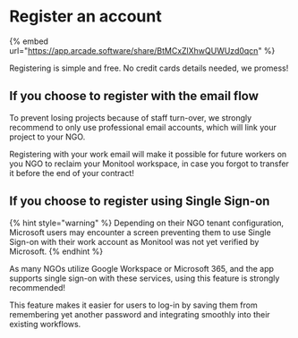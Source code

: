 # Register an account

{% embed url="https://app.arcade.software/share/BtMCxZlXhwQUWUzd0qcn" %}

Registering is simple and free. No credit cards details needed, we promess!

## If you choose to register with the email flow

To prevent losing  projects because of staff turn-over, we strongly recommend to only use professional email accounts, which will link your project to your NGO.

Registering with your work email will make it possible for future workers on you NGO to reclaim your Monitool workspace, in case you forgot to transfer it before the end of your contract!

## If you choose to register using Single Sign-on

{% hint style="warning" %}
Depending on their NGO tenant configuration, Microsoft users may encounter a screen preventing them to use Single Sign-on with their work account as Monitool was not yet verified by Microsoft.
{% endhint %}

As many NGOs utilize Google Workspace or Microsoft 365, and the app supports single sign-on with these services, using this feature is strongly recommended!

This feature makes it easier for users to log-in by saving them from remembering yet another password and integrating smoothly into their existing workflows.
